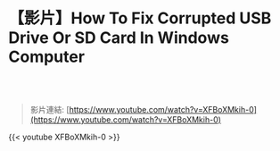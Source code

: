 # 【影片】How To Fix Corrupted USB Drive Or SD Card In Windows Computer

<!--more-->
<!--258-->
<br><br/>

>影片連結: [https://www.youtube.com/watch?v=XFBoXMkih-0](https://www.youtube.com/watch?v=XFBoXMkih-0)

{{< youtube XFBoXMkih-0 >}}
